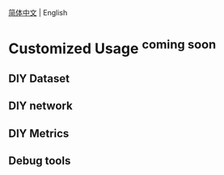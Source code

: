 [简体中文](../../zh-CN/tutorials/customized_usage.md) | English

# Customized Usage <sup>coming soon</sup>

## DIY Dataset

## DIY network

## DIY Metrics

## Debug tools
